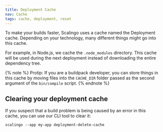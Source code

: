 ```yaml
---
title: Deployment Cache
nav: Cache
tags: cache, deployment, reset
---
```


To make your builds faster, Scalingo uses a cache named the Deployment cache.
Depending on your technology, many different things might go into this cache.

For example, in Node.js, we cache the `.node_modules` directory. This cache will be used during the next deployment instead of downloading the entire dependency tree.

{% note %}
Protip: If you are a buildpack developer, you can store things in this cache by moving files into the `CACHE_DIR` folder passed as the second argument of the `bin/compile` script.
{% endnote %}

## Clearing your deployment cache

If you suspect that a build problem is being caused by an error in this cache, you can use our CLI tool to clear it:

```
scalingo --app my-app deployment-delete-cache
```
